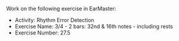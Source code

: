 Work on the following exercise in EarMaster:
- Activity: Rhythm Error Detection
- Exercise Name: 3/4 - 2 bars: 32nd & 16th notes - including rests
- Exercise Number: 27.5
